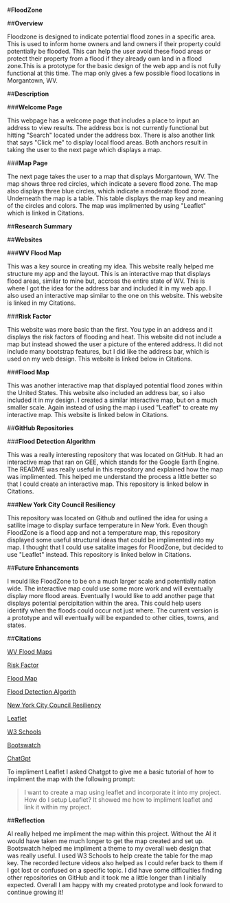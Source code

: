 #**FloodZone**

##**Overview**

Floodzone is designed to indicate potential flood zones in a specific area. This is used to inform home owners and land
owners if their property could potentially be flooded. This can help the user avoid these flood areas or protect their 
property from a flood if they already own land in a flood zone.This is a prototype for the basic design of the web app
and is not fully functional at this time. The map only gives a few possible flood locations in Morgantown, WV.

##**Description**

###**Welcome Page**

This webpage has a welcome page that includes a place to input an address to view results. The address box is not 
currently functional but hitting "Search" located under the address box. There is also another link that says "Click me" 
to display local flood areas. Both anchors result in taking the user to the next page which displays a map.

###**Map Page**

The next page takes the user to a map that displays Morgantown, WV. The map shows three red circles, which indicate 
a severe flood zone. The map also displays three blue circles, which indicate a moderate flood zone. Underneath 
the map is a table. This table displays the map key and meaning of the circles and colors. The map was implimented 
by using "Leaflet" which is linked in Citations.

##**Research Summary**

##**Websites**

###**WV Flood Map**

This was a key source in creating my idea. This website really helped me structure my app and the layout.
This is an interactive map that displays flood areas, similar to mine but, accross the entire state of WV.
This is where I got the idea for the address bar and included it in my web app. I also used an interactive
map similar to the one on this website. This website is linked in my Citations.

###**Risk Factor**

This website was more basic than the first. You type in an address and it displays the risk factors of flooding and 
heat. This website did not include a map but instead showed the user a picture of the entered address. It did not include 
many bootstrap features, but I did like the address bar, which is used on my web design. This website is linked below in Citations.

###**Flood Map**

This was another interactive map that displayed potential flood zones within the United States. This website also included an address
bar, so i also included it in my design. I created a similar interactive map, but on a much smaller scale. Again instead of using 
the map i used "Leaflet" to create my interactive map. This website is linked below in Citations.

##**GitHub Repositories**

###**Flood Detection Algorithm**

This was a really interesting repository that was located on GitHub. It had an interactive map that ran on GEE, which stands
for the Google Earth Engine. The README was really useful in this repository and explained how the map was implimented. 
This helped me understand the process a little better so that I could create an interactive map. This repository is linked 
below in Citations.

###**New York City Council Resiliency**

This repository was located on Github and outlined the idea for using a satilite image to display surface temperature in New York.
Even though FloodZone is a flood app and not a temperature map, this repository displayed some useful structural ideas that could 
be implimented into my map. I thought that I could use satalite images for FloodZone, but decided to use "Leaflet" instead. This 
repository is linked below in Citations.

##**Future Enhancements**

I would like FloodZone to be on a much larger scale and potentially nation wide. The interactive map could use some more work and
will eventually display more flood areas. Eventually I would like to add another page that displays potential percipitation
within the area. This could help users identify when the floods could occur not just where. The current version is a prototype
and will eventually will be expanded to other cities, towns, and states.

##**Citations**

[WV Flood Maps](https://www.mapwv.gov/flood/map/?wkid=102100&x=-8876023&y=4812466&1=4&v=0)

[Risk Factor](https://riskfactor.com/city/morgantown/5455756_fsid/flood)

[Flood Map](https://www.floodmap.net/?gi=4815352)

[Flood Detection Algorith](https://github.com/Mahyarona/Flood-Detection-Algorithm-using-GEE/blob/master/README.pdf)

[New York City Council Resiliency](https://github.com/NewYorkCityCouncil/resiliency)

[Leaflet](https://leafletjs.com/)

[W3 Schools](https://www.w3schools.com/)

[Bootswatch](https://bootswatch.com/)

[ChatGpt](https://chat.openai.com/auth/login)

To impliment Leaflet I asked Chatgpt to give me a basic tutorial of how to impliment the map with the following prompt:
>I want to create a map using leaflet and incorporate it into my project. How do I setup Leaflet?
It showed me how to impliment leaflet and link it within my project.

##**Reflection**

AI really helped me impliment the map within this project. Without the AI it would have taken me much longer to get the map
created and set up. Bootswatch helped me impliment a theme to my overall web design that was really useful. I used W3 Schools 
to help create the table for the map key. The recorded lecture videos also helped as I could refer back to them if I got lost 
or confused on a specific topic. I did have some difficulties finding other repositories on GitHub and it took me a little longer
than I initially expected. Overall I am happy with my created prototype and look forward to continue growing it!





